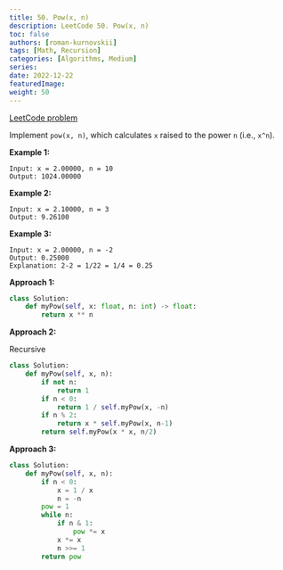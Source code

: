 ```yaml
---
title: 50. Pow(x, n)
description: LeetCode 50. Pow(x, n)
toc: false
authors: [roman-kurnovskii]
tags: [Math, Recursion]
categories: [Algorithms, Medium]
series:
date: 2022-12-22
featuredImage:
weight: 50
---
```


[LeetCode problem](https://leetcode.com/problems/powx-n/)

Implement `pow(x, n)`, which calculates `x` raised to the power `n` (i.e., `x^n`).

**Example 1:**

    Input: x = 2.00000, n = 10
    Output: 1024.00000

**Example 2:**

    Input: x = 2.10000, n = 3
    Output: 9.26100

**Example 3:**

    Input: x = 2.00000, n = -2
    Output: 0.25000
    Explanation: 2-2 = 1/22 = 1/4 = 0.25

**Approach 1:**

```python
class Solution:
    def myPow(self, x: float, n: int) -> float:
        return x ** n
```

**Approach 2:**

Recursive

```python
class Solution:
    def myPow(self, x, n):
        if not n:
            return 1
        if n < 0:
            return 1 / self.myPow(x, -n)
        if n % 2:
            return x * self.myPow(x, n-1)
        return self.myPow(x * x, n/2)
```

**Approach 3:**

```python
class Solution:
    def myPow(self, x, n):
        if n < 0:
            x = 1 / x
            n = -n
        pow = 1
        while n:
            if n & 1:
                pow *= x
            x *= x
            n >>= 1
        return pow
```
